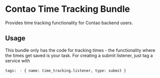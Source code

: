 # Contao Time Tracking Bundle
Provides time tracking functionality for Contao backend users.

## Usage
This bundle only has the code for tracking times - the functionality where the times get saved is your task.
For creating a submit listener, just tag a service with 

`tags:`
` - { name: time_tracking.listener, type: submit }`
